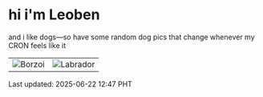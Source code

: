 # hi i'm Leoben

and i like dogs—so have some random dog pics that change whenever my CRON feels like it

|  |  |
|--------|----------|
| ![Borzoi](https://random-dog-vercel.vercel.app/api/random-borzoi?v=1750567645) | ![Labrador](https://random-dog-vercel.vercel.app/api/random-labrador?v=1750567645) |

Last updated: 2025-06-22 12:47 PHT
